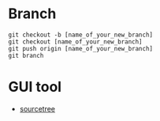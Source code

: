 # Branch

```
git checkout -b [name_of_your_new_branch] 
git checkout [name_of_your_new_branch]
git push origin [name_of_your_new_branch]
git branch
```

# GUI tool
- [sourcetree](https://www.sourcetreeapp.com/) 

